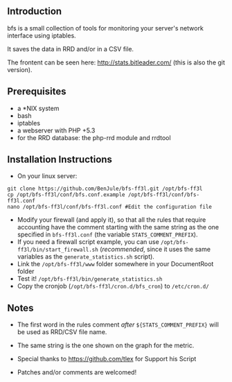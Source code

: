 ## Introduction

bfs is a small collection of tools for monitoring your server's network interface using iptables.

It saves the data in RRD and/or in a CSV file.

The frontent can be seen here: http://stats.bitleader.com/ (this is also the git version).

## Prerequisites
* a *NIX system 
* bash
* iptables
* a webserver with PHP +5.3
* for the RRD database: the php-rrd module and rrdtool

## Installation Instructions

* On your linux server:
```
git clone https://github.com/BenJule/bfs-ff3l.git /opt/bfs-ff3l
cp /opt/bfs-ff3l/conf/bfs.conf.example /opt/bfs-ff3l/conf/bfs-ff3l.conf
nano /opt/bfs-ff3l/conf/bfs-ff3l.conf #Edit the configuration file
```
* Modify your firewall (and apply it), so that all the rules that require accounting have the comment starting with the same string as the one specified in `bfs-ff3l.conf` (the variable `STATS_COMMENT_PREFIX`).
* If you need a firewall script example, you can use `/opt/bfs-ff3l/bin/start_firewall.sh` (*recommended*, since it uses the same variables as the `generate_statistics.sh` script).
* Link the `/opt/bfs-ff3l/www` folder somewhere in your DocumentRoot folder
* Test it! `/opt/bfs-ff3l/bin/generate_statistics.sh`
* Copy the cronjob (`/opt/bfs-ff3l/cron.d/bfs_cron`) to `/etc/cron.d/`

## Notes
* The first word in the rules comment _after_ `${STATS_COMMENT_PREFIX}` will be used as RRD/CSV file name.
* The same string is the one shown on the graph for the metric.

* Special thanks to https://github.com/tlex for Support his Script
* Patches and/or comments are welcomed!

